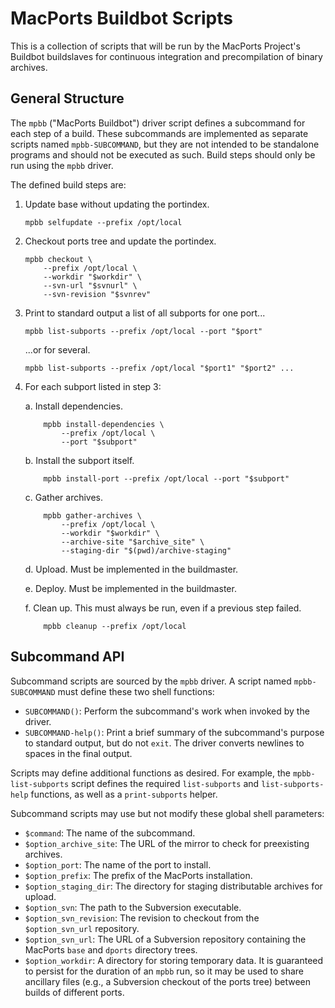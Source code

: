 # MacPorts Buildbot Scripts #

This is a collection of scripts that will be run by the MacPorts
Project's Buildbot buildslaves for continuous integration and
precompilation of binary archives.


## General Structure ##

The `mpbb` ("MacPorts Buildbot") driver script defines a subcommand for
each step of a build. These subcommands are implemented as separate
scripts named `mpbb-SUBCOMMAND`, but they are not intended to be
standalone programs and should not be executed as such. Build steps
should only be run using the `mpbb` driver.

The defined build steps are:

1.  Update base without updating the portindex.

        mpbb selfupdate --prefix /opt/local

2.  Checkout ports tree and update the portindex.

        mpbb checkout \
            --prefix /opt/local \
            --workdir "$workdir" \
            --svn-url "$svnurl" \
            --svn-revision "$svnrev"

3.  Print to standard output a list of all subports for one port...

        mpbb list-subports --prefix /opt/local --port "$port"

    ...or for several.

        mpbb list-subports --prefix /opt/local "$port1" "$port2" ...

4.  For each subport listed in step 3:

    a.  Install dependencies.

            mpbb install-dependencies \
                --prefix /opt/local \
                --port "$subport"

    b.  Install the subport itself.

            mpbb install-port --prefix /opt/local --port "$subport"

    c.  Gather archives.

            mpbb gather-archives \
                --prefix /opt/local \
                --workdir "$workdir" \
                --archive-site "$archive_site" \
                --staging-dir "$(pwd)/archive-staging"

    d.  Upload. Must be implemented in the buildmaster.

    e.  Deploy. Must be implemented in the buildmaster.

    f.  Clean up. This must always be run, even if a previous step
        failed.

            mpbb cleanup --prefix /opt/local


## Subcommand API ##

Subcommand scripts are sourced by the `mpbb` driver. A script named
`mpbb-SUBCOMMAND` must define these two shell functions:

-   `SUBCOMMAND()`:
      Perform the subcommand's work when invoked by the driver.
-   `SUBCOMMAND-help()`:
      Print a brief summary of the subcommand's purpose to standard
      output, but do not `exit`. The driver converts newlines to spaces
      in the final output.

Scripts may define additional functions as desired. For example, the
`mpbb-list-subports` script defines the required `list-subports` and
`list-subports-help` functions, as well as a `print-subports` helper.

Subcommand scripts may use but not modify these global shell parameters:

-   `$command`:
      The name of the subcommand.
-   `$option_archive_site`:
      The URL of the mirror to check for preexisting archives.
-   `$option_port`:
      The name of the port to install.
-   `$option_prefix`:
      The prefix of the MacPorts installation.
-   `$option_staging_dir`:
      The directory for staging distributable archives for upload.
-   `$option_svn`:
      The path to the Subversion executable.
-   `$option_svn_revision`:
      The revision to checkout from the `$option_svn_url` repository.
-   `$option_svn_url`:
      The URL of a Subversion repository containing the MacPorts `base`
      and `dports` directory trees.
-   `$option_workdir`:
      A directory for storing temporary data. It is guaranteed to
      persist for the duration of an `mpbb` run, so it may be used to
      share ancillary files (e.g., a Subversion checkout of the ports
      tree) between builds of different ports.
